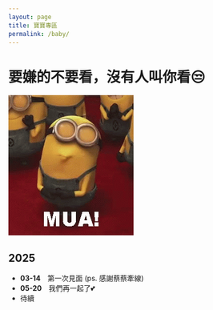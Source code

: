 ```yaml
---
layout: page
title: 寶寶專區
permalink: /baby/
---
```

# **要嫌的不要看，沒有人叫你看😒**

![alt text](image.png)

## 2025
- **03-14**　第一次見面 (ps. 感謝蔡蔡牽線)
- **05-20**　我們再一起了💕
- 待續
